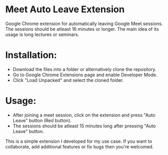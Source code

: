 # Meet Auto Leave Extension
Google Chrome extension for automatically leaving Google Meet sessions.
The sessions should be atleast 16 minutes or longer. The main idea of its usage is long lectures or seminars.

# Installation:
- Download the files into a folder or alternatively clone the repository.
- Go to Google Chrome Extensions page and enable Developer Mode.
- Click "Load Unpacked" and select the cloned folder.

# Usage:
- After joining a meet session, click on the extension and press "Auto Leave" button (Red button).
- The sessions should be atleast 15 minutes long after pressing "Auto Leave" button.


This is a simple extension I developed for my use case.
If you want to collaborate, add additional features or fix bugs then you're welcomed.
